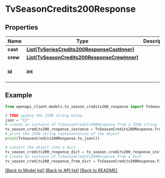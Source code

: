 # TvSeasonCredits200Response


## Properties

Name | Type | Description | Notes
------------ | ------------- | ------------- | -------------
**cast** | [**List[TvSeriesCredits200ResponseCastInner]**](TvSeriesCredits200ResponseCastInner.md) |  | [optional] 
**crew** | [**List[TvSeasonCredits200ResponseCrewInner]**](TvSeasonCredits200ResponseCrewInner.md) |  | [optional] 
**id** | **int** |  | [optional] [default to 0]

## Example

```python
from openapi_client.models.tv_season_credits200_response import TvSeasonCredits200Response

# TODO update the JSON string below
json = "{}"
# create an instance of TvSeasonCredits200Response from a JSON string
tv_season_credits200_response_instance = TvSeasonCredits200Response.from_json(json)
# print the JSON string representation of the object
print(TvSeasonCredits200Response.to_json())

# convert the object into a dict
tv_season_credits200_response_dict = tv_season_credits200_response_instance.to_dict()
# create an instance of TvSeasonCredits200Response from a dict
tv_season_credits200_response_from_dict = TvSeasonCredits200Response.from_dict(tv_season_credits200_response_dict)
```
[[Back to Model list]](../README.md#documentation-for-models) [[Back to API list]](../README.md#documentation-for-api-endpoints) [[Back to README]](../README.md)


